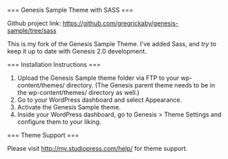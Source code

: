 === Genesis Sample Theme with SASS ===

Github project link: https://github.com/gregrickaby/genesis-sample/tree/sass

This is my fork of the Genesis Sample Theme. I've added Sass, and *try* to keep it up to date with Genesis 2.0 development.

=== Installation Instructions ===

1. Upload the Genesis Sample theme folder via FTP to your wp-content/themes/ directory. (The Genesis parent theme needs to be in the wp-content/themes/ directory as well.)
2. Go to your WordPress dashboard and select Appearance.
3. Activate the Genesis Sample theme.
4. Inside your WordPress dashboard, go to Genesis > Theme Settings and configure them to your liking.


=== Theme Support ===

Please visit http://my.studiopress.com/help/ for theme support.
